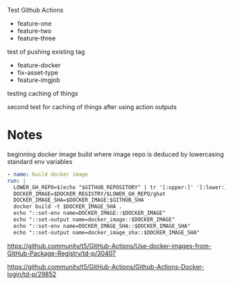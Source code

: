 Test Github Actions

- feature-one
- feature-two
- feature-three

test of pushing existing tag

- feature-docker
- fix-asset-type
- feature-imgjob

testing caching of things

second test for caching of things after using action outputs

# Notes

beginning docker image build where image repo is deduced by lowercasing standard env variables

```yaml
- name: build docker image
run: |
  LOWER_GH_REPO=$(echo "$GITHUB_REPOSITORY" | tr '[:upper:]' '[:lower:]')
  DOCKER_IMAGE=$DOCKER_REGISTRY/$LOWER_GH_REPO/ghat
  DOCKER_IMAGE_SHA=$DOCKER_IMAGE:$GITHUB_SHA
  docker build -t $DOCKER_IMAGE_SHA .
  echo "::set-env name=DOCKER_IMAGE::$DOCKER_IMAGE"
  echo "::set-output name=docker_image::$DOCKER_IMAGE"
  echo "::set-env name=DOCKER_IMAGE_SHA::$DOCKER_IMAGE_SHA"
  echo "::set-output name=docker_image_sha::$DOCKER_IMAGE_SHA"
```

https://github.community/t5/GitHub-Actions/Use-docker-images-from-GitHub-Package-Registry/td-p/30407

https://github.community/t5/GitHub-Actions/Github-Actions-Docker-login/td-p/29852
